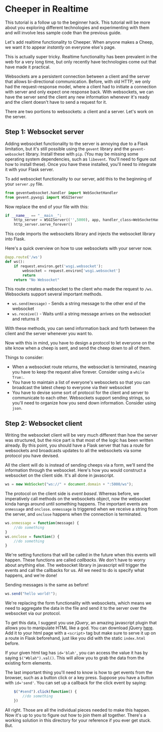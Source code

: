 Cheeper in Realtime
================================

This tutorial is a follow up to the beginner hack. This tutorial will be more about you exploring different technologies and experimenting with them and will involve less sample code than the previous guide.

Let's add realtime functionality to Cheeper. When anyone makes a Cheep, we want it to appear *instantly* on everyone else's page.

This is actually super tricky. Realtime functionality has been prevalent in the web for a very long time, but only recently have technologies come out that have made it practical.

Websockets are a persistent connection between a client and the server that allows bi-directional communication. Before, with old HTTP, we only had the request-response model, where a client had to initiate a connection with server and only expect one response back. With websockets, we can have the server send the client any new information whenever it's ready and the client doesn't have to send a request for it.

There are two portions to websockets: a client and a server. Let's work on the server. 

Step 1: Websocket server
---------------------------

Adding websocket functionality to the server is annoying due to a Flask limitation, but it's still possible using the `gevent` library and the `gevent-websocket` library. Install these with `pip`. (You may be missing some operating system dependencies, such as `libevent`. You'll need to figure out how to install these). Once you have these installed, you'll need to integrate it with your Flask server.

To add websocket functionality to our server, add this to the beginning of your `server.py` file.
```python
from geventwebsocket.handler import WebSocketHandler
from gevent.pywsgi import WSGIServer
```

Now replace the end of your file with this:
```python
if __name__ == "__main__":
    http_server = WSGIServer(('',5000), app, handler_class=WebSocketHandler)
    http_server.serve_forever()
```

This code imports the websockets library and injects the websocket library into Flask.

Here's a quick overview on how to use websockets with your server now.
```python
@app.route('/ws')
def ws():
    if request.environ.get('wsgi.websocket'):
        websocket = request.environ['wsgi.websocket']
        return
    return "No Websocket"
```
This route creates a websocket to the client who made the request to `/ws`. Websockets support several important methods.

* `ws.send(message)` - Sends a string message to the other end of the websocket
* `ws.receive()` - Waits until a string message arrives on the websocket and returns it

With these methods, you can send information back and forth between the client and the server whenever you want to.

Now with this in mind, you have to design a protocol to let everyone on the site know when a cheep is sent, and send the cheep down to all of them.

Things to consider:
* When a websocket route returns, the websocket is terminated, meaning you have to keep the request alive forever. Consider using a `while True:`.
* You have to maintain a list of everyone's websockets so that you can broadcast the latest cheep to everyone via their websocket
* You have to devise some sort of protocol for the client and server to communicate to each other. Websockets support sending strings, so you'll need to organize how you send down information. Consider using `json`.

Step 2: Websocket client
------------------------
Writing the websocket client will be very much different than how the server was structured, but the nice part is that most of the logic has been written already. By this point, you should have a Flask server that has a route for websockets and broadcasts updates to all the websockets via some protocol you have devised.

All the client will do is instead of sending cheeps via a form, we'll send the information through the websocket. Here's how you would construct a websocket on the client side. It's all done in javascript.

```javascript
ws = new WebSocket("ws://" + document.domain + ":5000/ws");
```
The protocol on the client side is *event based*. Whereas before, we imperatively call methods on the websockets object, now the websocket kinda hangs around until something happens. The important events are `onmessage` and `onclose`. `onmessage` is triggered when we receive a string from the server, and `onclose` happens when the connection is terminated.

```javascript
ws.onmessage = function(message) {
    //do something
}
ws.onclose = function() {
    //do something
}
```
 We're setting functions that will be called in the future when this events will happen. These functions are called *callbacks*. We don't have to worry about anything else. The websocket library in javascript will trigger the events and call the callbacks for us. All we need to do is specify what happens, and we're done!

 Sending messages is the same as before!

 ```javascript
 ws.send("hello world!");
 ```

We're replacing the form functionality with websockets, which means we need to aggregate the data in the file and send it to the server over the websocket via our protocol.

To get this data, I suggest you use *jQuery*, an amazing javascript plugin that allows you to manipulate HTML like a god. You can download jQuery [here](http://jquery.com/). Add it to your html page with a `<script>` tag but make sure to serve it up on a route in Flask beforehand, just like you did with the static `index.html` before.

If your given html tag has `id='blah'`, you can access the value it has by saying `$("#blah").val()`. This will allow you to grab the data from the existing form elements.

The last important thing you'll need to know is how to get events from the browser, such as a button click or a key press.
Suppose you have a button with `id='send'`. You can set up a callback for the click event by saying:
```javascript
    $("#send").click(function() {
        //do something
    })
```

All right. Those are all the individual pieces needed to make this happen. Now it's up to you to figure out how to join them all together. There's a working solution in this directory for your reference if you ever get stuck. But.
